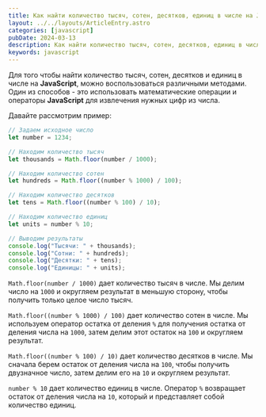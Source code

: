 ```yaml
---
title: Как найти количество тысяч, сотен, десятков, единиц в числе на JavaScript?
layout: ../../layouts/ArticleEntry.astro
categories: [javascript]
pubDate: 2024-03-13
description: Как найти количество тысяч, сотен, десятков, единиц в числе на JavaScript?
keywords: javascript
---
```


Для того чтобы найти количество тысяч, сотен, десятков и единиц в числе на **JavaScript**, можно воспользоваться различными методами. Один из способов - это использовать математические операции и операторы **JavaScript** для извлечения нужных цифр из числа.

Давайте рассмотрим пример:

```javascript
// Задаем исходное число
let number = 1234;

// Находим количество тысяч
let thousands = Math.floor(number / 1000);

// Находим количество сотен
let hundreds = Math.floor((number % 1000) / 100);

// Находим количество десятков
let tens = Math.floor((number % 100) / 10);

// Находим количество единиц
let units = number % 10;

// Выводим результаты
console.log("Тысячи: " + thousands);
console.log("Сотни: " + hundreds);
console.log("Десятки: " + tens);
console.log("Единицы: " + units);
```


`Math.floor(number / 1000)` дает количество тысяч в числе. Мы делим число на `1000` и округляем результат в меньшую сторону, чтобы получить только целое число тысяч.

`Math.floor((number % 1000) / 100)` дает количество сотен в числе. Мы используем оператор остатка от деления `%` для получения остатка от деления числа на `1000`, затем делим этот остаток на `100` и округляем результат.

`Math.floor((number % 100) / 10)` дает количество десятков в числе. Мы сначала берем остаток от деления числа на `100`, чтобы получить двузначное число, затем делим его на `10` и округляем результат.

`number % 10` дает количество единиц в числе. Оператор `%` возвращает остаток от деления числа на `10`, который и представляет собой количество единиц.